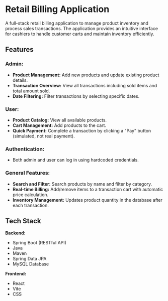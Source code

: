 # Retail Billing Application

A full-stack retail billing application to manage product inventory and process sales transactions. The application provides an intuitive interface for cashiers to handle customer carts and maintain inventory efficiently.

## Features

### Admin:
- **Product Management:** Add new products and update existing product details.  
- **Transaction Overview:** View all transactions including sold items and total amount sold.  
- **Date Filtering:** Filter transactions by selecting specific dates.  

### User:
- **Product Catalog:** View all available products.  
- **Cart Management:** Add products to the cart.  
- **Quick Payment:** Complete a transaction by clicking a "Pay" button (simulated, not real payment).  

### Authentication:
- Both admin and user can log in using hardcoded credentials.

### General Features:
- **Search and Filter:** Search products by name and filter by category.  
- **Real-time Billing:** Add/remove items to a transaction cart with automatic price calculation.  
- **Inventory Management:** Updates product quantity in the database after each transaction.  

## Tech Stack

**Backend:**  
- Spring Boot (RESTful API)  
- Java  
- Maven  
- Spring Data JPA  
- MySQL Database  

**Frontend:**  
- React  
- Vite  
- CSS  
